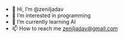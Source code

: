 - 👋 Hi, I’m @zeniljadav
- 👀 I’m interested in  programming
- 🌱 I’m currently learning AI
- 📫 How to reach me zeniljadav@gmail.com

<!---
zeniljadav/zeniljadav is a ✨ special ✨ repository because its `README.md` (this file) appears on your GitHub profile.
You can click the Preview link to take a look at your changes.
--->
